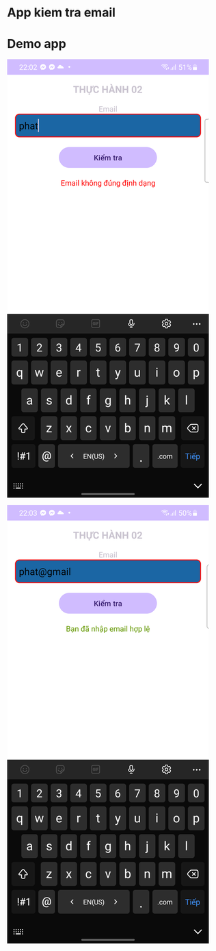 # App kiem tra email

# Demo app

![Demo images](images/Screenshot_20250515_220243.png)

![Demo images](images/Screenshot_20250515_220322.png)